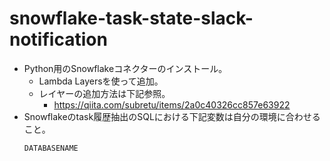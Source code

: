 # snowflake-task-state-slack-notification
- Python用のSnowflakeコネクターのインストール。
  - Lambda Layersを使って追加。
  - レイヤーの追加方法は下記参照。
    - https://qiita.com/subretu/items/2a0c40326cc857e63922
- Snowflakeのtask履歴抽出のSQLにおける下記変数は自分の環境に合わせること。
  ```
  DATABASENAME
  ```